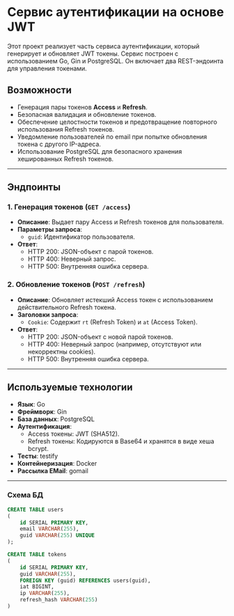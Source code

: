# Сервис аутентификации на основе JWT

Этот проект реализует часть сервиса аутентификации, который генерирует и обновляет JWT токены. Сервис построен с использованием Go, Gin и PostgreSQL. Он включает два REST-эндоинта для управления токенами.

## Возможности

- Генерация пары токенов **Access** и **Refresh**.
- Безопасная валидация и обновление токенов.
- Обеспечение целостности токенов и предотвращение повторного использования Refresh токенов.
- Уведомление пользователей по email при попытке обновления токена с другого IP-адреса.
- Использование PostgreSQL для безопасного хранения хешированных Refresh токенов.

---

## Эндпоинты

### 1. Генерация токенов (`GET /access`)
- **Описание**: Выдает пару Access и Refresh токенов для пользователя.
- **Параметры запроса**:
  - `guid`: Идентификатор пользователя.
- **Ответ**:
  - HTTP 200: JSON-объект с парой токенов.
  - HTTP 400: Неверный запрос.
  - HTTP 500: Внутренняя ошибка сервера.

### 2. Обновление токенов (`POST /refresh`)
- **Описание**: Обновляет истекший Access токен с использованием действительного Refresh токена.
- **Заголовки запроса**:
  - `Cookie`: Содержит `rt` (Refresh Token) и `at` (Access Token).
- **Ответ**:
  - HTTP 200: JSON-объект с новой парой токенов.
  - HTTP 400: Неверный запрос (например, отсутствуют или некорректны cookies).
  - HTTP 500: Внутренняя ошибка сервера.

---

## Используемые технологии

- **Язык**: Go
- **Фреймворк**: Gin
- **База данных**: PostgreSQL
- **Аутентификация**:
  - Access токены: JWT (SHA512).
  - Refresh токены: Кодируются в Base64 и хранятся в виде хеша bcrypt.
- **Тесты**: testify
- **Контейнеризация**: Docker
- **Рассылка EMail**: gomail

---

### Схема БД
```SQL
CREATE TABLE users
(
   	id SERIAL PRIMARY KEY,
	email VARCHAR(255),
	guid VARCHAR(255) UNIQUE
);

CREATE TABLE tokens
(
	id SERIAL PRIMARY KEY,
	guid VARCHAR(255),
	FOREIGN KEY (guid) REFERENCES users(guid),
	iat BIGINT,
	ip VARCHAR(255),
	refresh_hash VARCHAR(255)
)
```
